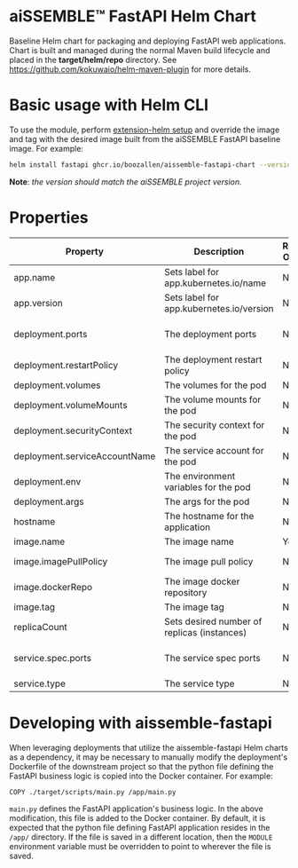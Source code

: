 # aiSSEMBLE&trade; FastAPI Helm Chart
Baseline Helm chart for packaging and deploying FastAPI web applications. Chart is built and managed during the normal Maven build lifecycle and placed in the **target/helm/repo** directory. See https://github.com/kokuwaio/helm-maven-plugin for more details. 

# Basic usage with Helm CLI
To use the module, perform [extension-helm setup](../README.md#leveraging-extensions-helm) and override the image and tag with the desired image built from the aiSSEMBLE FastAPI baseline image. For example:
```bash
helm install fastapi ghcr.io/boozallen/aissemble-fastapi-chart --version <AISSEMBLE-VERSION>
```
**Note**: *the version should match the aiSSEMBLE project version.*

# Properties
| Property                      | Description                                 | Required Override | Default                                                                     |
|-------------------------------|---------------------------------------------|-------------------|-----------------------------------------------------------------------------|
| app.name                      | Sets label for app.kubernetes.io/name       | No                | Chart.Name                                                                  |
| app.version                   | Sets label for app.kubernetes.io/version    | No                | Chart.AppVersion (aiSSEMBLE project version)                                |
| deployment.ports              | The deployment ports                        | No                | - name: http <br/>&emsp;&emsp;containerPort: 8080 <br/>&emsp; protocol: TCP |
| deployment.restartPolicy      | The deployment restart policy               | No                | Always                                                                      |
| deployment.volumes            | The volumes for the pod                     | No                | None                                                                        |
| deployment.volumeMounts       | The volume mounts for the pod               | No                | None                                                                        |
| deployment.securityContext    | The security context for the pod            | No                | None                                                                        |
| deployment.serviceAccountName | The service account for the pod             | No                | Default user in the cluster namespace                                       |
| deployment.env                | The environment variables for the pod       | No                | None                                                                        |
| deployment.args               | The args for the pod                        | No                | None                                                                        |
| hostname                      | The hostname for the application            | No                | fastapi                                                                     |
| image.name                    | The image name                              | Yes               | boozallen/aissemble-fastapi                                                 |
| image.imagePullPolicy         | The image pull policy                       | No                | Always (ensures local docker image is pulled, rather than from Nexus repo)  |
| image.dockerRepo              | The image docker repository                 | No                | NB: OSS: UPDATE_WITH_DEFAULT_DOCKER_REPOSITORY_HERE                         |
| image.tag                     | The image tag                               | No                | Chart.AppVersion                                                            |
| replicaCount                  | Sets desired number of replicas (instances) | No                | 1                                                                           |
| service.spec.ports            | The service spec ports                      | No                | - name: http <br/>&emsp;&emsp;port: 8080 <br/>&emsp; targetPort: 80         |
| service.type                  | The service type                            | No                | ClusterIP                                                                   |

# Developing with aissemble-fastapi
When leveraging deployments that utilize the aissemble-fastapi Helm charts as a dependency, it may be necessary to manually modify the deployment's Dockerfile of the downstream project so that the python file defining the FastAPI business logic is copied into the Docker container. For example:

```Docker
COPY ./target/scripts/main.py /app/main.py
```

`main.py` defines the FastAPI application's business logic. In the above modification, this file is added to the Docker container. By default, it is expected that the python file defining FastAPI application resides in the `/app/` directory. If the file is saved in a different location, then the `MODULE` environment variable must be overridden to point to wherever the file is saved.